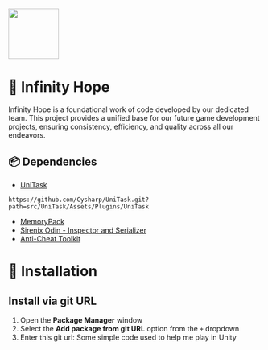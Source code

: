 
# <img src="https://cdn-icons-png.flaticon.com/512/4841/4841366.png" width="100" height="100">
# 🎲 Infinity Hope 

Infinity Hope is a foundational work of code developed by our dedicated team. This project provides a unified base for our future game development projects, ensuring consistency, efficiency, and quality across all our endeavors.

## 📦 Dependencies
- [UniTask](https://github.com/Cysharp/UniTask)
```
https://github.com/Cysharp/UniTask.git?path=src/UniTask/Assets/Plugins/UniTask
```
- [MemoryPack](https://github.com/MessagePack-CSharp/MessagePack-CSharp/releases)
- [Sirenix Odin - Inspector and Serializer](https://assetstore.unity.com/packages/tools/utilities/odin-inspector-and-serializer-89041)
- [Anti-Cheat Toolkit](https://assetstore.unity.com/packages/tools/utilities/anti-cheat-toolkit-2023-202695)

#  🔧 Installation
## Install via git URL
1. Open the **Package Manager** window
2. Select the **Add package from git URL** option from the `+` dropdown
3. Enter this git url:
Some simple code used to help me play in Unity
